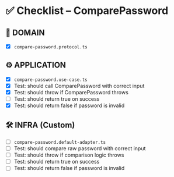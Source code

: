 # ✅ Checklist – ComparePassword

## 🧩 DOMAIN

- [x] `compare-password.protocol.ts`

## ⚙️ APPLICATION

- [x] `compare-password.use-case.ts`
- [x] Test: should call ComparePassword with correct input
- [x] Test: should throw if ComparePassword throws
- [ ] Test: should return true on success
- [x] Test: should return false if password is invalid

## 🛠️ INFRA (Custom)

- [ ] `compare-password.default-adapter.ts`
- [ ] Test: should compare raw password with correct input
- [ ] Test: should throw if comparison logic throws
- [ ] Test: should return true on success
- [ ] Test: should return false if password is invalid

